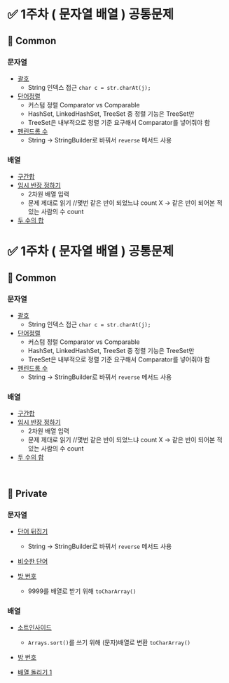 # ✅ 1주차 ( 문자열 배열 ) 공통문제

## 📝 Common

### 문자열
- [괄호](https://www.acmicpc.net/problem/9012)
  - String 인덱스 접근 `char c = str.charAt(j);`
- [단어정렬](https://www.acmicpc.net/problem/1181)
  - 커스텀 정렬 Comparator vs Comparable
  - HashSet, LinkedHashSet, TreeSet 중 정렬 기능은 TreeSet만
  - TreeSet은 내부적으로 정렬 기준 요구해서 Comparator를 넣어줘야 함 
- [펜린드롬 수](https://www.acmicpc.net/problem/1259)
  - String -> StringBuilder로 바꿔서 `reverse` 메서드 사용

### 배열
- [구간합](https://www.acmicpc.net/problem/11659)
- [임시 반장 정하기](https://www.acmicpc.net/problem/1268)
  - 2차원 배열 입력
  - 문제 제대로 읽기  //몇번 같은 반이 되었느냐 count X -> 같은 반이 되어본 적 있는 사람의 수 count 
- [두 수의 합](https://www.acmicpc.net/problem/3273)

# ✅ 1주차 ( 문자열 배열 ) 공통문제

## 📝 Common

### 문자열
- [괄호](https://www.acmicpc.net/problem/9012) 
  - String 인덱스 접근 `char c = str.charAt(j);`
- [단어정렬](https://www.acmicpc.net/problem/1181) 
  - 커스텀 정렬 Comparator vs Comparable
  - HashSet, LinkedHashSet, TreeSet 중 정렬 기능은 TreeSet만
  - TreeSet은 내부적으로 정렬 기준 요구해서 Comparator를 넣어줘야 함 
- [펜린드롬 수](https://www.acmicpc.net/problem/1259) 
  - String -> StringBuilder로 바꿔서 `reverse` 메서드 사용

### 배열
- [구간합](https://www.acmicpc.net/problem/11659) 
- [임시 반장 정하기](https://www.acmicpc.net/problem/1268) 
  - 2차원 배열 입력
  - 문제 제대로 읽기  //몇번 같은 반이 되었느냐 count X -> 같은 반이 되어본 적 있는 사람의 수 count 
- [두 수의 합](https://www.acmicpc.net/problem/3273)
<br>

## 📝 Private

### 문자열
- [단어 뒤집기](https://www.acmicpc.net/problem/9093)
  - String -> StringBuilder로 바꿔서 `reverse` 메서드 사용

- [비슷한 단어](https://www.acmicpc.net/problem/1411)

- [방 번호](https://www.acmicpc.net/problem/1475) 
  - 9999를 배열로 받기 위해 `toCharArray()`

### 배열
- [소트인사이드](https://www.acmicpc.net/problem/1427) 
  - `Arrays.sort()`를 쓰기 위해 (문자)배열로 변환 `toCharArray()`

- [방 번호](https://www.acmicpc.net/problem/1475)

- [배열 돌리기 1](https://www.acmicpc.net/problem/16926)

